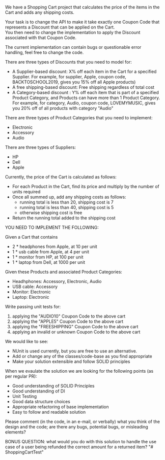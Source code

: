 ﻿We have a Shopping Cart project that calculates the price of the items in the Cart and adds any shipping costs.

Your task is to change the API to make it take exactly one Coupon Code that represents a Discount that can be applied on the Cart.  
You then need to change the implementation to apply the Discount associated with that Coupon Code.

The current implementation can contain bugs or questionable error handling, feel free to change the code.

There are three types of Discounts that you need to model for:
- A Supplier-based discount: X% off each item in the Cart for a specified Supplier. For example, for supplier, Apple, coupon code, BACKTOSCHOOL2019, gives you 15% off all Apple products)
- A free shipping-based discount: Free shipping regardless of total cost
- A Category-based discount : Y% off each item that is part of a specified Product Category, and Products can have more than 1 Product Category. For example, for category, Audio, coupon code, LOVEMYMUSIC, gives you 20% off of all products with category "Audio"

There are three types of Product Categories that you need to implement:
- Electronic
- Accessory
- Audio

There are three types of Suppliers:
- HP
- Dell
- Apple

Currently, the price of the Cart is calculated as follows:
- For each Product in the Cart, find its price and multiply by the number of units required
- Once all summed up, add any shipping costs as follows:
	- running total is less than 20, shipping cost is 7
	- running total is less than 40, shipping cost is 5
	- otherwise shipping cost is free
- Return the running total added to the shipping cost


YOU NEED TO IMPLEMENT THE FOLLOWING:

Given a Cart that contains
- 2 * headphones from Apple, at 10 per unit
- 1 * usb cable from Apple, at 4 per unit
- 1 * monitor from HP, at 100 per unit
- 1 * laptop from Dell, at 1000 per unit

Given these Products and associated Product Categories:
- Headhphones: Accessory, Electronic, Audio
- USB cable: Accessory
- Monitor: Electronic
- Laptop: Electronic

Write passing unit tests for:

1) applying the "AUDIO10" Coupon Code to the above cart
2) applying the "APPLE5" Coupon Code to the above cart
3) applying the "FREESHIPPING" Coupon Code to the above cart
4) applying an invalid or unknown Coupon Code to the above cart

We would like to see:
- NUnit is used currently, but you are free to use an alternative.
- Add or change any of the classes/code-base as you find appropriate
- Make your solution extensible and follow SOLID principles

When we evaulate the solution we are looking for the following points (as per regular PR):

- Good understanding of SOLID Principles	
- Good understanding of DI	
- Unit Testing	
- Good data structure choices	
- Appropriate refactoring of base implementation
- Easy to follow and readable solution


Please comment (in the code, in an e-mail, or verbally) what you think of the design and the code; are there any bugs, potential bugs, or misleading elements?


BONUS QUESTION:  what would you do with this solution to handle the use case of a user being refunded the correct amount for a returned item?
"# ShoppingCartTest" 

